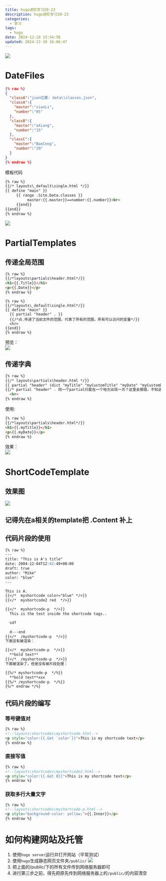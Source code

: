 ```yaml
---
title: hugo进阶学习20-23
description: hugo进阶学习20-23
categories:
  - 学习
tags:
  - hugo 
date: 2024-12-10 15:54:58  
updated: 2024-12-10 16:06:47  
---
```

![](img/ly-20241212142130925.png)  

# DateFiles
```json  
{% raw %} 
{
  "classA":"json位置: data\\classes.json",
  "classA":{
    "master":"xiaoLi",
    "number":"05"
  },
  "classB":{
    "master":"aXiang",
    "number":"15"
  },
  "classC":{
    "master":"BaoCeng",
    "number":"20"
  }
}  
{% endraw %} 
```
模板代码  
``` html 
{% raw %} 
{{/* layouts\_default\single.html */}}
{{ define "main" }}
     {{ range .Site.Data.classes }}
          master:{{.master}}==number:{{.number}}<br>
     {{end}}
{{end}} 
{% endraw %} 
```

![](img/ly-20241212142131035.png)  
# PartialTemplates
## 传递全局范围
``` html 
{% raw %} 
{{/*layouts\partials\header.html*/}}
<h1>{{.Title}}</h1>
<p>{{.Date}}</p> 
{% endraw %} 
```

```  
{% raw %} 
{{/*layouts\_default\single.html*/}}
{{ define "main" }}
  {{ partial "header" . }}
  {{/*点.传递了当前文件的范围，代表了所有的范围，所有可以访问的变量*/}}
  <hr>
{{end}} 
{% endraw %} 
```
预览：  
![](img/ly-20241212142131117.png)  

## 传递字典
``` html 
{% raw %} 
{{/* layouts\partials\header.html */}}
{{ partial "header" (dict "myTitle" "myCustomTitle" "myDate" "myCustomDate" ) }}
{{/* partial "header" . 同一个partial只能在一个地方出现一次？这里会报错，不知道为啥*/}}
  <hr> 
{% endraw %} 
```
使用:  
``` html 
{% raw %} 
{{/*layouts\partials\header.html*/}}
<h1>{{.myTitle}}</h1>
<p>{{.myDate}}</p> 
{% endraw %} 
```

效果：  
![](img/ly-20241212142131191.png)  

# ShortCodeTemplate
## 效果图
![](img/ly-20241212142131266.png)  
## 记得先在a相关的template把 .Content 补上
## 代码片段的使用
``` markdown 
{% raw %} 
---
title: "This is A's title"
date: 2004-12-04T12:42:49+08:00
draft: true
author: "Mike"
color: "blue"
---

This is A.  
{{</*  myshortcode color="blue" */>}}
{{</*  myshortcode2 red  */>}}

{{</*  myshortcode-p  */>}}
  This is the test inside the shortcode tags..  

  sdf  
  
  d---end  
{{</*  /myshortcode-p  */>}}  
下面没有被渲染：  

{{</*  myshortcode-p  */>}}
  **bold text**
{{</*  /myshortcode-p  */>}}
下面被渲染了，但是没有被片段处理：  

{{%/* myshortcode-p  */%}}
  **bold text**xxx
{{%/* /myshortcode-p  */%}} 
{%/* endraw */%} 
```
## 代码片段的编写
### 等号键值对
``` html 
{% raw %} 
<!--layouts\shortcodes\myshortcode.html-->
<p style="color:{{.Get `color`}}">This is my shortcode text</p> 
{% endraw %} 
```
### 直接写值
``` html 
{% raw %} 
<!--layouts\shortcodes\myshortcode2.html-->
<p style="color:{{.Get 0}}">This is my shortcode text</p> 
{% endraw %} 
```
### 获取多行大量文字
``` html 
{% raw %} 
<!--layouts\shortcodes\myshortcode-p.html-->
<p style="background-color: yellow;">{{.Inner}}</p> 
{% endraw %} 
```

# 如何构建网站及托管

1. 使用```hugo server```运行并打开网站（平常测试）
2. 使用```hugo```生成静态网页文件夹```/public/``` ![](img/ly-20241212142131339.png) 
3. 把上面的/public/下的所有文件传到网络服务器即可
4. 进行第三步之前，得先把原先传到网络服务器上的```/public/```的内容清空